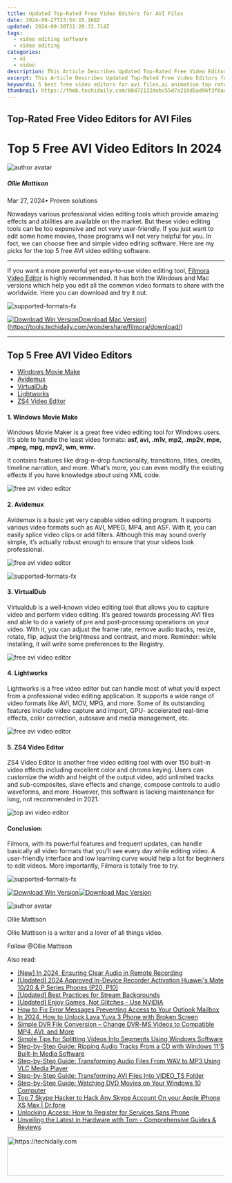 ```yaml
---
title: Updated Top-Rated Free Video Editors for AVI Files
date: 2024-09-27T23:54:15.168Z
updated: 2024-09-30T21:20:33.714Z
tags: 
  - video editing software
  - video editing
categories: 
  - ai
  - video
description: This Article Describes Updated Top-Rated Free Video Editors for AVI Files
excerpt: This Article Describes Updated Top-Rated Free Video Editors for AVI Files
keywords: 5 best free video editors for avi files,ai animation top rated free video editors for avi files,top rated free video editors for mp4 files,top rated free video editors for avi files,top rated free video editors for newbies,top rated free video editing tools for mp4 files,top rated free video editors for wmv files updated 2023
thumbnail: https://thmb.techidaily.com/68d72132debc55d7a219d5ad96f3f8ade10f55eb90774e1fcb8b0eea83e6c871.png
---
```


## Top-Rated Free Video Editors for AVI Files

# Top 5 Free AVI Video Editors In 2024

![author avatar](https://images.wondershare.com/filmora/article-images/ollie-mattison.jpg)

##### Ollie Mattison

 Mar 27, 2024• Proven solutions

Nowadays various professional video editing tools which provide amazing effects and abilities are available on the market. But these video editing tools can be too expensive and not very user-friendly. If you just want to edit some home movies, those programs will not very helpful for you. In fact, we can choose free and simple video editing software. Here are my picks for the top 5 free AVI video editing software.

---

If you want a more powerful yet easy-to-use video editing tool, [Filmora Video Editor](https://tools.techidaily.com/wondershare/filmora/download/) is highly recommended. It has both the Windows and Mac versions which help you edit all the common video formats to share with the worldwide. Here you can download and try it out.

![supported-formats-fx](https://images.wondershare.com/filmora/article-images/supported-formats-fx.jpg)

[![Download Win Version](https://images.wondershare.com/filmora/guide/download-btn-win.jpg)](https://tools.techidaily.com/wondershare/filmora/download/)[Download Mac Version](https://images.wondershare.com/filmora/guide/download-btn-mac.jpg)](https://tools.techidaily.com/wondershare/filmora/download/)

---

## Top 5 Free AVI Video Editors

* [Windows Movie Make](#tab%5F01)
* [Avidemux](#tab%5F02)
* [VirtualDub](#tab%5F03)
* [Lightworks](#tab%5F04)
* [ZS4 Video Editor](#tab%5F05)

#### 1\. Windows Movie Make

Windows Movie Maker is a great free video editing tool for Windows users. It’s able to handle the least video formats: **asf, avi, .m1v, mp2, .mp2v, mpe, .mpeg, mpg, mpv2, wm, wmv.**

It contains features like drag-n-drop functionality, transitions, titles, credits, timeline narration, and more. What’s more, you can even modify the existing effects if you have knowledge about using XML code.

![free avi video editor](https://images.wondershare.com/topic/convert-video/windows-movie-maker.jpg "free avi video editor")

#### 2\. Avidemux

Avidemux is a basic yet very capable video editing program. It supports various video formats such as AVI, MPEG, MP4, and ASF. With it, you can easily splice video clips or add filters. Although this may sound overly simple, it’s actually robust enough to ensure that your videos look professional.

![free avi video editor](https://images.wondershare.com/topic/video-editing/avidemux.jpg "free avi video editor")

![supported-formats-fx](https://images.wondershare.com/filmora/article-images/avidemux-formats.jpg)

#### 3\. VirtualDub

Virtualdub is a well-known video editing tool that allows you to capture video and perform video editing. It’s geared towards processing AVI files and able to do a variety of pre and post-processing operations on your video. With it, you can adjust the frame rate, remove audio tracks, resize, rotate, flip, adjust the brightness and contrast, and more. Reminder: while installing, it will write some preferences to the Registry.

![free avi video editor](https://images.wondershare.com/topic/video-editing/virtualdub.jpg "free avi video editor")

#### 4\. Lightworks

Lightworks is a free video editor but can handle most of what you’d expect from a professional video editing application. It supports a wide range of video formats like AVI, MOV, MPG, and more. Some of its outstanding features include video capture and import, GPU- accelerated real-time effects, color correction, autosave and media management, etc.

![free avi video editor](https://images.wondershare.com/images/multimedia/video-editor/lightworks.jpg)

#### 5\. ZS4 Video Editor

ZS4 Video Editor is another free video editing tool with over 150 built-in video effects including excellent color and chroma keying. Users can customize the width and height of the output video, add unlimited tracks and sub-composites, slave effects and change, compose controls to audio waveforms, and more. However, this software is lacking maintenance for long, not recommended in 2021.

![top avi video editor](https://images.wondershare.com/topic/video-editing/zs4.jpg "top avi video editor")

#### **Conclusion:**

Filmora, with its powerful features and frequent updates, can handle basically all video formats that you'll see every day while editing video. A user-friendly interface and low learning curve would help a lot for beginners to edit videos. More importantly, Filmora is totally free to try.

![supported-formats-fx](https://images.wondershare.com/filmora/article-images/supported-formats-fx.jpg)

[![Download Win Version](https://images.wondershare.com/filmora/guide/download-btn-win.jpg)](https://tools.techidaily.com/wondershare/filmora/download/)[![Download Mac Version](https://images.wondershare.com/filmora/guide/download-btn-mac.jpg)](https://tools.techidaily.com/wondershare/filmora/download/)

![author avatar](https://images.wondershare.com/filmora/article-images/ollie-mattison.jpg)

Ollie Mattison

Ollie Mattison is a writer and a lover of all things video.

Follow @Ollie Mattison

<ins class="adsbygoogle"
      style="display:block"
      data-ad-client="ca-pub-7571918770474297"
      data-ad-slot="8358498916"
      data-ad-format="auto"
      data-full-width-responsive="true"></ins>

<span class="atpl-alsoreadstyle">Also read:</span>
<div><ul>
<li><a href="https://on-screen-recording.techidaily.com/new-in-2024-ensuring-clear-audio-in-remote-recording/"><u>[New] In 2024, Ensuring Clear Audio in Remote Recording</u></a></li>
<li><a href="https://screen-mirroring-recording.techidaily.com/updated-2024-approved-in-device-recorder-activation-huaweis-mate-1020-and-p-series-phones-p20-p10/"><u>[Updated] 2024 Approved In-Device Recorder Activation Huawei's Mate 10/20 & P Series Phones (P20, P10)</u></a></li>
<li><a href="https://extra-lessons.techidaily.com/updated-best-practices-for-stream-backgrounds/"><u>[Updated] Best Practices for Stream Backgrounds</u></a></li>
<li><a href="https://desktop-recording.techidaily.com/updated-enjoy-games-not-glitches-use-nvidia/"><u>[Updated] Enjoy Games, Not Glitches - Use NVIDIA</u></a></li>
<li><a href="https://win-blog.techidaily.com/how-to-fix-error-messages-preventing-access-to-your-outlook-mailbox/"><u>How to Fix Error Messages Preventing Access to Your Outlook Mailbox</u></a></li>
<li><a href="https://android-unlock.techidaily.com/in-2024-how-to-unlock-lava-yuva-3-phone-with-broken-screen-by-drfone-android/"><u>In 2024, How to Unlock Lava Yuva 3 Phone with Broken Screen</u></a></li>
<li><a href="https://video-ai-editor.techidaily.com/simple-dvr-file-conversion-change-dvr-ms-videos-to-compatible-mp4-avi-and-more/"><u>Simple DVR File Conversion – Change DVR-MS Videos to Compatible MP4, AVI, and More</u></a></li>
<li><a href="https://video-ai-editor.techidaily.com/simple-tips-for-splitting-videos-into-segments-using-windows-software/"><u>Simple Tips for Splitting Videos Into Segments Using Windows Software</u></a></li>
<li><a href="https://video-ai-editor.techidaily.com/step-by-step-guide-ripping-audio-tracks-from-a-cd-with-windows-11s-built-in-media-software/"><u>Step-by-Step Guide: Ripping Audio Tracks From a CD with Windows 11'S Built-In Media Software</u></a></li>
<li><a href="https://video-ai-editor.techidaily.com/step-by-step-guide-transforming-audio-files-from-wav-to-mp3-using-vlc-media-player/"><u>Step-by-Step Guide: Transforming Audio Files From WAV to MP3 Using VLC Media Player</u></a></li>
<li><a href="https://video-ai-editor.techidaily.com/step-by-step-guide-transforming-avi-files-into-videots-folder/"><u>Step-by-Step Guide: Transforming AVI Files Into VIDEO_TS Folder</u></a></li>
<li><a href="https://video-ai-editor.techidaily.com/step-by-step-guide-watching-dvd-movies-on-your-windows-10-computer/"><u>Step-by-Step Guide: Watching DVD Movies on Your Windows 10 Computer</u></a></li>
<li><a href="https://location-social.techidaily.com/top-7-skype-hacker-to-hack-any-skype-account-on-your-apple-iphone-xs-max-drfone-by-drfone-virtual-ios/"><u>Top 7 Skype Hacker to Hack Any Skype Account On your Apple iPhone XS Max | Dr.fone</u></a></li>
<li><a href="https://tech-savvy.techidaily.com/unlocking-access-how-to-register-for-services-sans-phone/"><u>Unlocking Access: How to Register for Services Sans Phone</u></a></li>
<li><a href="https://hardware-help.techidaily.com/unveiling-the-latest-in-hardware-with-tom-comprehensive-guides-and-reviews/"><u>Unveiling the Latest in Hardware with Tom - Comprehensive Guides & Reviews</u></a></li>
</ul></div>

<!-- affiliate ads begin -->
<a href="https://appsumo.8odi.net/c/5597632/2105860/7443" target="_top" id="2105860">
  <img src="//a.impactradius-go.com/display-ad/7443-2105860" border="0" alt="https://techidaily.com" width="728" height="90"/>
</a>
<img height="0" width="0" src="https://appsumo.8odi.net/i/5597632/2105860/7443" style="position:absolute;visibility:hidden;" border="0" />
<!-- affiliate ads end -->

